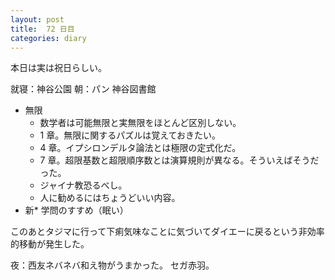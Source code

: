 ```yaml
---
layout: post
title:  72 日目
categories: diary
---
```


本日は実は祝日らしい。

就寝：神谷公園
朝：パン
神谷図書館
* 無限
  * 数学者は可能無限と実無限をほとんど区別しない。
  * 1 章。無限に関するパズルは覚えておきたい。
  * 4 章。イプシロンデルタ論法とは極限の定式化だ。
  * 7 章。超限基数と超限順序数とは演算規則が異なる。そういえばそうだった。
  * ジャイナ教恐るべし。
  * 人に勧めるにはちょうどいい内容。
* 新* 学問のすすめ（眠い）

このあとタジマに行って下痢気味なことに気づいてダイエーに戻るという非効率的移動が発生した。

夜：西友ネバネバ和え物がうまかった。
セガ赤羽。
